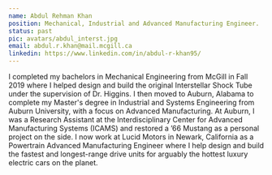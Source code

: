 ```yaml
---
name: Abdul Rehman Khan
position: Mechanical, Industrial and Advanced Manufacturing Engineer.
status: past
pic: avatars/abdul_interst.jpg
email: abdul.r.khan@mail.mcgill.ca
linkedin: https://www.linkedin.com/in/abdul-r-khan95/
---
```

I completed my bachelors in Mechanical Engineering from McGill in Fall 2019 where I helped design and build the original Interstellar Shock Tube under the supervision of Dr. Higgins. I then moved to Auburn, Alabama to complete my Master's degree in Industrial and Systems Engineering from Auburn University, with a focus on Advanced Manufacturing. At Auburn, I was a Research Assistant at the Interdisciplinary Center for Advanced Manufacturing Systems (ICAMS) and restored a ’66 Mustang as a personal project on the side. I now work at Lucid Motors in Newark, California as a Powertrain Advanced Manufacturing Engineer where I help design and build the fastest and longest-range drive units for arguably the hottest luxury electric cars on the planet.